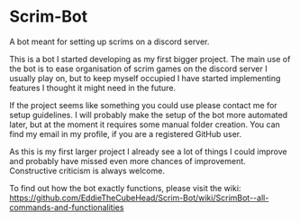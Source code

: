 # Scrim-Bot
A bot meant for setting up scrims on a discord server.

This is a bot I started developing as my first bigger project. The main use of the bot is to ease organisation of scrim games on
the discord server I usually play on, but to keep myself occupied I have started implementing features I thought it might need in
the future.

If the project seems like something you could use please contact me for setup guidelines. I will probably make the setup of the bot more
automated later, but at the moment it requires some manual folder creation. You can find my email in my profile, if you are a registered
GitHub user.

As this is my first larger project I already see a lot of things I could improve and probably have missed even more chances of 
improvement. Constructive criticism is always welcome.

To find out how the bot exactly functions, please visit the wiki:
https://github.com/EddieTheCubeHead/Scrim-Bot/wiki/ScrimBot--all-commands-and-functionalities
